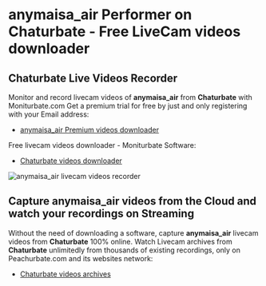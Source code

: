 # anymaisa_air Performer on Chaturbate - Free LiveCam videos downloader

## Chaturbate Live Videos Recorder

Monitor and record livecam videos of **anymaisa_air** from **Chaturbate** with Moniturbate.com
Get a premium trial for free by just and only registering with your Email address:
* [anymaisa_air Premium videos downloader](https://moniturbate.com/request-demo-licence-key.html)

Free livecam videos downloader - Moniturbate Software:
* [Chaturbate videos downloader](https://moniturbate.com/moniturbate-download-software.html)

![anymaisa_air livecam videos recorder](https://peachurnet.com/templates/moniturbate-software.png)


## Capture anymaisa_air videos from the Cloud and watch your recordings on Streaming

Without the need of downloading a software, capture **anymaisa_air** livecam videos from **Chaturbate** 100% online.
Watch Livecam archives from **Chaturbate** unlimitedly from thousands of existing recordings, only on Peachurbate.com and its websites network:
* [Chaturbate videos archives](https://peachurnet.com/)